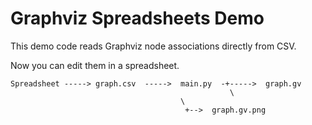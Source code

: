 # Graphviz Spreadsheets Demo

This demo code reads Graphviz node associations directly from CSV.

Now you can edit them in a spreadsheet.

```
Spreadsheet -----> graph.csv  ----->  main.py  -+----->  graph.gv
                                                 \
			                          \
			                           +-->  graph.gv.png
```
